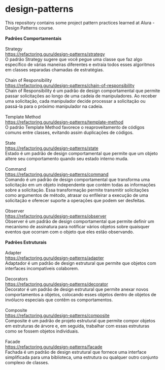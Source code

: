 # design-patterns
This repository contains some project pattern practices learned at Alura - Design Patterns course.
<br/><br/>
<b>Padrões Comportamentais</b>
<br/><br/>
Strategy
<br/>
https://refactoring.guru/design-patterns/strategy
<br/>
O padrão Strategy sugere que você pegue uma classe que faz algo específico de várias maneiras diferentes e extraia todos esses algoritmos em classes separadas chamadas de estratégias.
<br/><br/>
Chain of Responsibility
<br/>
https://refactoring.guru/design-patterns/chain-of-responsibility
<br/>
Chain of Responsibility é um padrão de design comportamental que permite passar solicitações ao longo de uma cadeia de manipuladores. Ao receber uma solicitação, cada manipulador decide processar a solicitação ou passá-la para o próximo manipulador na cadeia.
<br/><br/>
Template Method
<br/>
https://refactoring.guru/design-patterns/template-method
<br/>
O padrão Template Method favorece o reaproveitamento de códigos comuns entre classes, evitando assim duplicações de códigos.
<br/><br/>
State
<br/>
https://refactoring.guru/design-patterns/state
<br/>
Estado é um padrão de design comportamental que permite que um objeto altere seu comportamento quando seu estado interno muda.
<br/><br/>
Command
<br/>
https://refactoring.guru/design-patterns/command
<br/>
Comando é um padrão de design comportamental que transforma uma solicitação em um objeto independente que contém todas as informações sobre a solicitação. Essa transformação permite transmitir solicitações como argumentos de método, atrasar ou enfileirar a execução de uma solicitação e oferecer suporte a operações que podem ser desfeitas.
<br/><br/>
Observer
<br/>
https://refactoring.guru/design-patterns/observer
<br/>
Observer é um padrão de design comportamental que permite definir um mecanismo de assinatura para notificar vários objetos sobre quaisquer eventos que ocorram com o objeto que eles estão observando.
<br/><br/>
<b>Padrões Estruturais</b>
<br/><br/>
Adapter
<br/>
https://refactoring.guru/design-patterns/adapter
<br/>
Adaptador é um padrão de design estrutural que permite que objetos com interfaces incompatíveis colaborem.
<br/><br/>
Decorators
<br/>
https://refactoring.guru/design-patterns/decorator
<br/>
Decorator é um padrão de design estrutural que permite anexar novos comportamentos a objetos, colocando esses objetos dentro de objetos de invólucro especiais que contêm os comportamentos.
<br/><br/>
Composite 
<br/>
https://refactoring.guru/design-patterns/composite
<br/>
Composite é um padrão de projeto estrutural que permite compor objetos em estruturas de árvore e, em seguida, trabalhar com essas estruturas como se fossem objetos individuais.
<br/><br/>
Facade
<br/>
https://refactoring.guru/design-patterns/facade
<br/>
Fachada é um padrão de design estrutural que fornece uma interface simplificada para uma biblioteca, uma estrutura ou qualquer outro conjunto complexo de classes.
<br/><br/>
